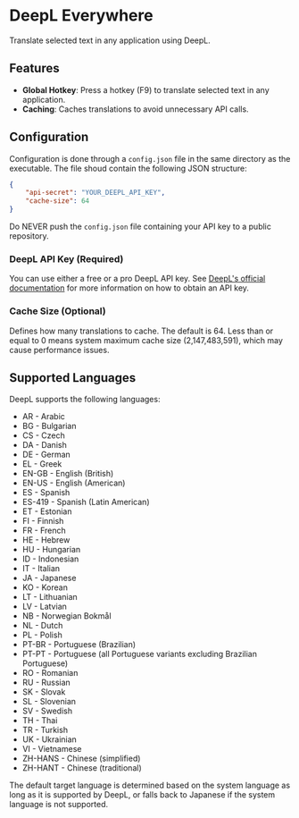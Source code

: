 ﻿
# DeepL Everywhere

Translate selected text in any application using DeepL.

## Features

- **Global Hotkey**: Press a hotkey (F9) to translate selected text in any application.
- **Caching**: Caches translations to avoid unnecessary API calls.

## Configuration

Configuration is done through a `config.json` file in the same directory as the executable.
The file shoud contain the following JSON structure:
```json
{
	"api-secret": "YOUR_DEEPL_API_KEY",
	"cache-size": 64
}
```
Do NEVER push the `config.json` file containing your API key to a public repository.

### DeepL API Key (Required)

You can use either a free or a pro DeepL API key.
See [DeepL's official documentation](https://developers.deepl.com/docs) for more information on how to obtain an API key.

### Cache Size (Optional)

Defines how many translations to cache. The default is 64.
Less than or equal to 0 means system maximum cache size (2,147,483,591), which may cause performance issues.

## Supported Languages

DeepL supports the following languages:
- AR - Arabic
- BG - Bulgarian
- CS - Czech
- DA - Danish
- DE - German
- EL - Greek
- EN-GB - English (British)
- EN-US - English (American)
- ES - Spanish
- ES-419 - Spanish (Latin American)
- ET - Estonian
- FI - Finnish
- FR - French
- HE - Hebrew
- HU - Hungarian
- ID - Indonesian
- IT - Italian
- JA - Japanese
- KO - Korean
- LT - Lithuanian
- LV - Latvian
- NB - Norwegian Bokmål
- NL - Dutch
- PL - Polish
- PT-BR - Portuguese (Brazilian)
- PT-PT - Portuguese (all Portuguese variants excluding Brazilian Portuguese)
- RO - Romanian
- RU - Russian
- SK - Slovak
- SL - Slovenian
- SV - Swedish
- TH - Thai
- TR - Turkish
- UK - Ukrainian
- VI - Vietnamese
- ZH-HANS - Chinese (simplified)
- ZH-HANT - Chinese (traditional)

The default target language is determined based on the system language as long as it is supported by DeepL,
or falls back to Japanese if the system language is not supported.
